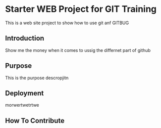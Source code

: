 # Starter WEB Project for GIT Training

This is a web site project to show how to use git anf GITBUG


## Introduction

Show me the money when it comes to ussig the differnet part of github

## Purpose

This is the purpose descropjitn

## Deployment

morwertwetrtwe

## How To Contribute


